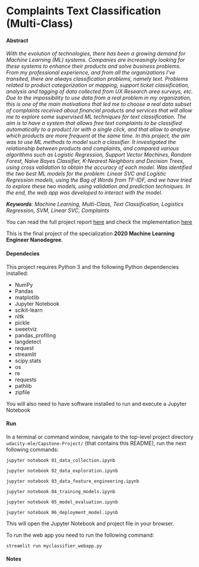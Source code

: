 # Complaints Text Classification (Multi-Class)

#### Abstract

*With the evolution of technologies, there has been a growing demand for Machine Learning (ML) systems. Companies are increasingly looking for these systems to enhance their products and solve business problems. From my professional experience, and from all the organizations I've transited, there are always classification problems, namely text.  Problems related to product categorization or mapping, support ticket classification, analysis and tagging of data collected from UX Research area surveys, etc. Due to the impossibility to use data from a real problem in my organization, this is one of the main motivations that led me to choose a real data subset of complaints received about financial products and services that will allow me to explore some supervised ML techniques for text classification. The aim is to have a system that allows free text complaints to be classified automatically to a product /or with a single click, and that allow to analyse which products are more frequent at the same time. In this project, the aim was to use ML methods to model such a classifier. It investigated the relationship between products and complaints, and compared various algorithms such as Logistic Regression, Support Vector Machines, Random Forest, Naive Bayes Classifier, K-Nearest Neighbors and Decision Trees, using cross validation to obtain the accuracy of each model. Was identified the two best ML models for the problem: Linear SVC and Logistic Regression models, using the Bag of Words from TF-IDF, and we have tried to explore these two models, using validation and prediction techniques. In the end, the web app was developed to interact with the model.*

***Keywords***: *Machine Learning, Multi-Class, Text Classification, Logistics Regression, SVM, Linear SVC, Complaints*


You can read the full project report [here](https://github.com/dacosta-github/udacity-mle/tree/master/Capstone-Project/report/report.pdf) and check the implementation [here](https://github.com/dacosta-github/udacity-mle/tree/master/Capstone-Project)


This is the final project of the specialization **2020 Machine Learning Engineer Nanodegree**.


#### Dependecies
This project requires Python 3 and the following Python dependencies installed:

* NumPy
* Pandas
* matplotlib
* Jupyter Notebook
* scikit-learn
* nltk
* pickle
* sweetviz
* pandas_profiling
* langdetect
* request
* streamlit
* scipy.stats
* os
* re
* requests
* pathlib
* zipfile

You will also need to have software installed to run and execute a Jupyter Notebook

#### Run
In a terminal or command window, navigate to the top-level project directory ```udacity-mle/Capstone-Project/``` (that contains this README), run the next following commands:

```jupyter notebook 01_data_collection.ipynb```

```jupyter notebook 02_data_exploration.ipynb```

```jupyter notebook 03_data_feature_engineering.ipynb```

```jupyter notebook 04_training_models.ipynb```

```jupyter notebook 05_model_evaluation.ipynb```

```jupyter notebook 06_deployment_model.ipynb```

This will open the Jupyter Notebook and project file in your browser.


To run the web app you need to run the following command:

```streamlit run myclassifier_webapp.py```


#### Notes


